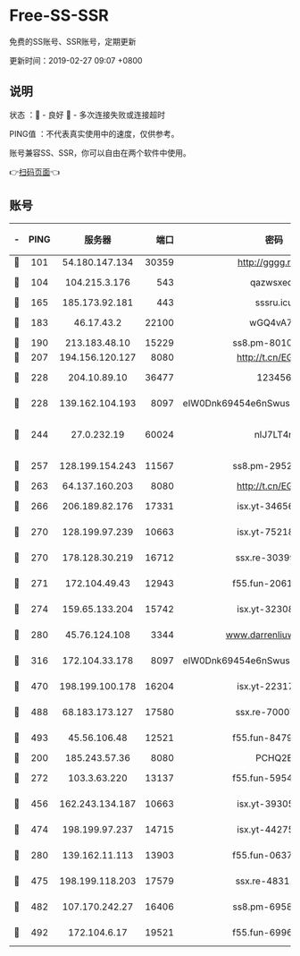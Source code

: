 # Free-SS-SSR

免费的SS账号、SSR账号，定期更新

更新时间：2019-02-27 09:07 +0800

## 说明

状态     ：🙂 - 良好 🙁 - 多次连接失败或连接超时

PING值   ：不代表真实使用中的速度，仅供参考。

账号兼容SS、SSR，你可以自由在两个软件中使用。

👉[扫码页面](https://liesauer.github.io/free-ss-ssr.github.io/)👈

## 账号

|-|PING|服务器|端口|密码|加密方式|区域|
|:----:|:----:|:-----:|-----:|:----:|:----:|:----:|
|🙂|101|54.180.147.134|30359|http://gggg.rocks|chacha20|KR|
|🙂|104|104.215.3.176|543|qazwsxedc|aes-256-gcm|JP|
|🙂|165|185.173.92.181|443|sssru.icu|rc4-md5|RU|
|🙂|183|46.17.43.2|22100|wGQ4vA7D|aes-256-gcm|RU|
|🙂|190|213.183.48.10|15229|ss8.pm-80109234|rc4-md5|RU|
|🙂|207|194.156.120.127|8080|http://t.cn/EGJIyrl|rc4-md5|RU|
|🙂|228|204.10.89.10|36477|123456|aes-256-cfb|US|
|🙂|228|139.162.104.193|8097|eIW0Dnk69454e6nSwuspv9DmS201tQ0D|aes-256-cfb|JP|
|🙂|244|27.0.232.19|60024|nIJ7LT4n|xchacha20-ietf-poly1305|HK|
|🙂|257|128.199.154.243|11567|ss8.pm-29529398|aes-256-cfb|SG|
|🙂|263|64.137.160.203|8080|http://t.cn/EGJIyrl|rc4-md5|CA|
|🙂|266|206.189.82.176|17331|isx.yt-34656807|aes-256-cfb|SG|
|🙂|270|128.199.97.239|10663|isx.yt-75218059|aes-256-cfb|SG|
|🙂|270|178.128.30.219|16712|ssx.re-30399462|aes-256-cfb|SG|
|🙂|271|172.104.49.43|12943|f55.fun-20618102|aes-256-cfb|SG|
|🙂|274|159.65.133.204|15742|isx.yt-32308322|aes-256-cfb|SG|
|🙂|280|45.76.124.108|3344|www.darrenliuwei.com|aes-256-cfb|AU|
|🙂|316|172.104.33.178|8097|eIW0Dnk69454e6nSwuspv9DmS201tQ0D|aes-256-cfb|SG|
|🙂|470|198.199.100.178|16204|isx.yt-22317466|aes-256-cfb|US|
|🙂|488|68.183.173.127|17580|ssx.re-70007414|aes-256-cfb|US|
|🙂|493|45.56.106.48|12521|f55.fun-84790716|aes-256-cfb|US|
|🙂|200|185.243.57.36|8080|PCHQ2E|rc4-md5|US|
|🙂|272|103.3.63.220|13137|f55.fun-59543154|aes-256-cfb|SG|
|🙂|456|162.243.134.187|10663|isx.yt-39305244|aes-256-cfb|US|
|🙂|474|198.199.97.237|14715|isx.yt-44275898|aes-256-cfb|US|
|🙁|280|139.162.11.113|13903|f55.fun-06375860|aes-256-cfb|SG|
|🙁|475|198.199.118.203|17579|ssx.re-48311289|aes-256-cfb|US|
|🙁|482|107.170.242.27|16406|ss8.pm-69587797|aes-256-cfb|US|
|🙁|492|172.104.6.17|19521|f55.fun-69966470|aes-256-cfb|US|
